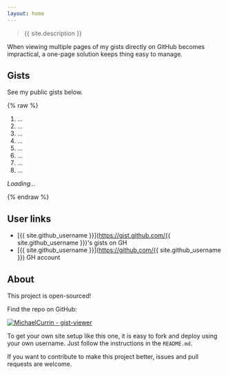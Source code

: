 ```yaml
---
layout: home
---
```


> {{ site.description }}

When viewing multiple pages of my gists directly on GitHub becomes impractical, a one-page solution keeps thing easy to manage.


## Gists

See my public gists below.

<!-- Mustache template - use raw tag because Mustache syntax looks like Liquid but must not get evaluated. -->

{% raw %}

<div id="target">
    <ol>
        <li>...</li>
        <li>...</li>
        <li>...</li>
        <li>...</li>
        <li>...</li>
        <li>...</li>
        <li>...</li>
        <li>...</li>
    </ol>
    <p><i>Loading...</i></p>
</div>

<script id="template" type="x-tmpl-mustache">
    <ol>
    {{ #gists }}
        <li>
            <a href="{{ html_url }}">link</a> - <span>{{ description }}</span>
        </li>
    {{ /gists }}
    </ol>
</script>

{% endraw %}

<script>
    renderGists('{{ site.github_username }}');
</script>


## User links

- [{{ site.github_username }}](https://gist.github.com/{{ site.github_username }})'s gists on GH
- [{{ site.github_username }}](https://github.com/{{ site.github_username }}) GH account


## About

This project is open-sourced!

Find the repo on GitHub:

[![MichaelCurrin - gist-viewer](https://img.shields.io/static/v1?label=MichaelCurrin&message=gist-viewer&color=blue&logo=github)](https://github.com/MichaelCurrin/gist-viewer)

To get your own site setup like this one, it is easy to fork and deploy using your own username. Just follow the instructions in the `README.md`.

If you want to contribute to make this project better, issues and pull requests are welcome.
